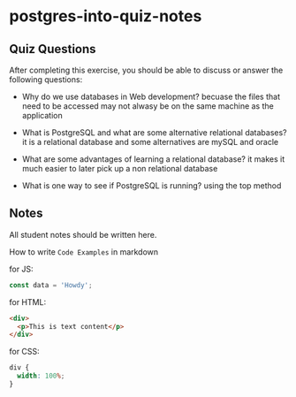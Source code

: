 # postgres-into-quiz-notes

## Quiz Questions

After completing this exercise, you should be able to discuss or answer the following questions:

- Why do we use databases in Web development?
  becuase the files that need to be accessed may not alwasy be on the same machine as the application

- What is PostgreSQL and what are some alternative relational databases?
  it is a relational database and some alternatives are mySQL and oracle

- What are some advantages of learning a relational database?
  it makes it much easier to later pick up a non relational database

- What is one way to see if PostgreSQL is running?
  using the top method

## Notes

All student notes should be written here.

How to write `Code Examples` in markdown

for JS:

```javascript
const data = 'Howdy';
```

for HTML:

```html
<div>
  <p>This is text content</p>
</div>
```

for CSS:

```css
div {
  width: 100%;
}
```
